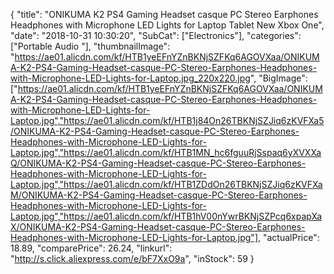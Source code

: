 {
	"title": "ONIKUMA K2 PS4 Gaming Headset casque PC Stereo Earphones Headphones with Microphone LED Lights for  Laptop Tablet   New Xbox One",
	"date": "2018-10-31 10:30:20",
	"SubCat": ["Electronics"],
	"categories": ["Portable Audio "],
	"thumbnailImage": "https://ae01.alicdn.com/kf/HTB1yeEFnYZnBKNjSZFKq6AGOVXaa/ONIKUMA-K2-PS4-Gaming-Headset-casque-PC-Stereo-Earphones-Headphones-with-Microphone-LED-Lights-for-Laptop.jpg_220x220.jpg",
	"BigImage": ["https://ae01.alicdn.com/kf/HTB1yeEFnYZnBKNjSZFKq6AGOVXaa/ONIKUMA-K2-PS4-Gaming-Headset-casque-PC-Stereo-Earphones-Headphones-with-Microphone-LED-Lights-for-Laptop.jpg","https://ae01.alicdn.com/kf/HTB1j84On26TBKNjSZJiq6zKVFXa5/ONIKUMA-K2-PS4-Gaming-Headset-casque-PC-Stereo-Earphones-Headphones-with-Microphone-LED-Lights-for-Laptop.jpg","https://ae01.alicdn.com/kf/HTB1MN_hc6fguuRjSspaq6yXVXXaQ/ONIKUMA-K2-PS4-Gaming-Headset-casque-PC-Stereo-Earphones-Headphones-with-Microphone-LED-Lights-for-Laptop.jpg","https://ae01.alicdn.com/kf/HTB1ZDdOn26TBKNjSZJiq6zKVFXaM/ONIKUMA-K2-PS4-Gaming-Headset-casque-PC-Stereo-Earphones-Headphones-with-Microphone-LED-Lights-for-Laptop.jpg","https://ae01.alicdn.com/kf/HTB1hV00nYwrBKNjSZPcq6xpapXaX/ONIKUMA-K2-PS4-Gaming-Headset-casque-PC-Stereo-Earphones-Headphones-with-Microphone-LED-Lights-for-Laptop.jpg"],
	"actualPrice": 18.89,
	"comparePrice": 26.24,
	"linkurl": "http://s.click.aliexpress.com/e/bF7XxO9a",
	"inStock": 59
}

